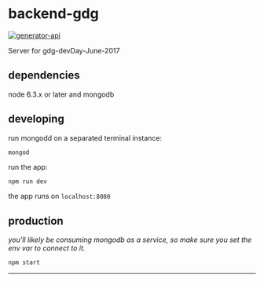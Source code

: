 # backend-gdg

[![generator-api](https://img.shields.io/badge/built%20with-generator--api-green.svg)](https://github.com/ndelvalle/generator-api)

Server for gdg-devDay-June-2017



## dependencies

node 6.3.x or later and mongodb

## developing

run mongodd on a separated terminal instance:

```
mongod
```

run the app:

```bash
npm run dev
```

the app runs on `localhost:8080`

## production

_you'll likely be consuming mongodb as a service, so make sure you set the env var to connect to it._

```bash
npm start
```





--------------------------------------------------------------------------------
